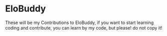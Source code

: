 # EloBuddy

These will be my Contributions to EloBuddy,
if you want to start learning coding and contribute,
you can learn by my code, but please! do not copy it!
